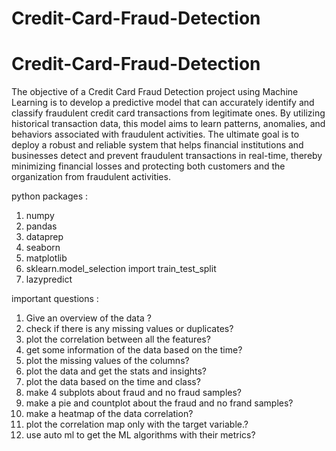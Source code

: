 # Credit-Card-Fraud-Detection

# Credit-Card-Fraud-Detection

The objective of a Credit Card Fraud Detection project using Machine Learning is to develop a predictive model that can accurately identify and classify fraudulent credit card transactions from legitimate ones. By utilizing historical transaction data, this model aims to learn patterns, anomalies, and behaviors associated with fraudulent activities. The ultimate goal is to deploy a robust and reliable system that helps financial institutions and businesses detect and prevent fraudulent transactions in real-time, thereby minimizing financial losses and protecting both customers and the organization from fraudulent activities.


python packages :
1) numpy
2) pandas
3) dataprep
4) seaborn
5) matplotlib
6) sklearn.model_selection import train_test_split
7) lazypredict

important questions :

1) Give an overview of the data ?
2) check if there is any missing values or duplicates?
3) plot the correlation between all the features?
4) get some information of the data based on the time?
5) plot the missing values of the columns?
6) plot the data and get the stats and insights?
7) plot the data based on the time and class?
8) make 4 subplots about fraud and no fraud samples?
9) make a pie and countplot about the fraud and no frand samples?
10) make a heatmap of the data correlation?
11) plot the correlation map only with the target variable.?
12) use auto ml to get the ML algorithms with their metrics?
